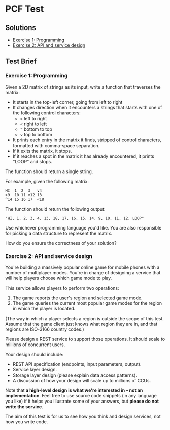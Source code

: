# PCF Test

## Solutions
- [Exercise 1: Programming](./exercise-1)
- [Exercise 2: API and service design](./exercise-2)

## Test Brief

### Exercise 1: Programming
Given a 2D matrix of strings as its input, write a function that traverses the matrix:

- It starts in the top-left corner, going from left to right
- It changes direction when it encounters a strings that starts with one of the following control characters:
    - `>` left to right
    - `<` right to left
    - `^` bottom to top
    - `v` top to bottom
- It prints each entry in the matrix it finds, stripped of control characters, formatted with comma-space separation.
- If it exits the matrix, it stops.
- If it reaches a spot in the matrix it has already encountered, it prints "LOOP" and stops.

The function should return a single string.

For example, given the following matrix:
```
HI  1  2  3   v4
>9  10 11 v12 13
^14 15 16 17  <18
```

The function should return the following output:
```
"HI, 1, 2, 3, 4, 13, 18, 17, 16, 15, 14, 9, 10, 11, 12, LOOP"
```

Use whichever programming language you'd like. You are also responsible for picking a data structure to represent the matrix.

How do you ensure the correctness of your solution?

### Exercise 2: API and service design
You're building a massively popular online game for mobile phones with a number of multiplayer modes. You're in charge of designing a service that will help players choose which game mode to play.

This service allows players to perform two operations:

1. The game reports the user's region and selected game mode.
2. The game queries the current most popular game modes for the region in which the player is located.

(The way in which a player selects a region is outside the scope of this test. Assume that the game client just knows what region they are in, and that regions are ISO-3166 country codes.)

Please design a REST service to support those operations. It should scale to millions of concurrent users.

Your design should include:

- REST API specification (endpoints, input parameters, output).
- Service layer design.
- Storage layer design (please explain data access patterns).
- A discussion of how your design will scale up to millions of CCUs.

Note that **a high-level design is what we're interested in – not an implementation**. Feel free to use source code snippets (in any language you like) if it
helps you illustrate some of your answers, but **please do not write the service**.

The aim of this test is for us to see how you think and design services, not how you write code.
